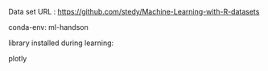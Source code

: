 Data set URL : https://github.com/stedy/Machine-Learning-with-R-datasets

conda-env: ml-handson

library installed during learning:

plotly
